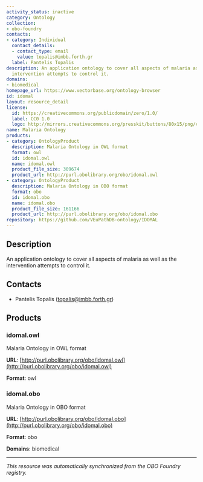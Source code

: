 ```yaml
---
activity_status: inactive
category: Ontology
collection:
- obo-foundry
contacts:
- category: Individual
  contact_details:
  - contact_type: email
    value: topalis@imbb.forth.gr
  label: Pantelis Topalis
description: An application ontology to cover all aspects of malaria as well as the
  intervention attempts to control it.
domains:
- biomedical
homepage_url: https://www.vectorbase.org/ontology-browser
id: idomal
layout: resource_detail
license:
  id: https://creativecommons.org/publicdomain/zero/1.0/
  label: CC0 1.0
  logo: http://mirrors.creativecommons.org/presskit/buttons/80x15/png/cc-zero.png
name: Malaria Ontology
products:
- category: OntologyProduct
  description: Malaria Ontology in OWL format
  format: owl
  id: idomal.owl
  name: idomal.owl
  product_file_size: 309674
  product_url: http://purl.obolibrary.org/obo/idomal.owl
- category: OntologyProduct
  description: Malaria Ontology in OBO format
  format: obo
  id: idomal.obo
  name: idomal.obo
  product_file_size: 161166
  product_url: http://purl.obolibrary.org/obo/idomal.obo
repository: https://github.com/VEuPathDB-ontology/IDOMAL
---
```

## Description

An application ontology to cover all aspects of malaria as well as the intervention attempts to control it.

## Contacts

- Pantelis Topalis (topalis@imbb.forth.gr)

## Products

### idomal.owl

Malaria Ontology in OWL format

**URL**: [http://purl.obolibrary.org/obo/idomal.owl](http://purl.obolibrary.org/obo/idomal.owl)

**Format**: owl

### idomal.obo

Malaria Ontology in OBO format

**URL**: [http://purl.obolibrary.org/obo/idomal.obo](http://purl.obolibrary.org/obo/idomal.obo)

**Format**: obo

**Domains**: biomedical

---

*This resource was automatically synchronized from the OBO Foundry registry.*